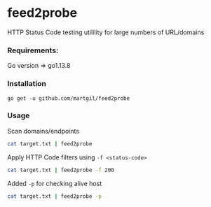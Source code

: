 # feed2probe
HTTP Status Code testing utilility for large numbers of URL/domains

### Requirements:
Go version => go1.13.8 

### Installation
`go get -u github.com/martgil/feed2probe`

### Usage
Scan domains/endpoints 
```bash
cat target.txt | feed2probe 
```
Apply HTTP Code filters using `-f <status-code>` 
```bash
cat target.txt | feed2probe -f 200
```
Added `-p` for checking alive host
```bash
cat target.txt | feed2probe -p
```
